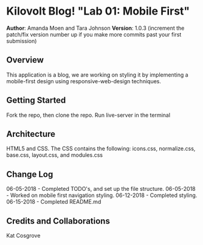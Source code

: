 # Kilovolt Blog! "Lab 01: Mobile First"

**Author**: Amanda Moen and Tara Johnson
**Version**: 1.0.3 (increment the patch/fix version number up if you make more commits past your first submission)

## Overview
This application is a blog, we are working on styling it by implementing a mobile-first design using responsive-web-design techniques.

## Getting Started
Fork the repo, then clone the repo. Run live-server in the terminal

## Architecture
HTML5 and CSS.  The CSS contains the following: icons.css, normalize.css, base.css, layout.css, and modules.css

## Change Log
06-05-2018 - Completed TODO's, and set up the file structure.
06-05-2018 - Worked on mobile first navigation styling.
06-12-2018 - Completed styling.
06-15-2018 - Completed README.md

## Credits and Collaborations
Kat Cosgrove